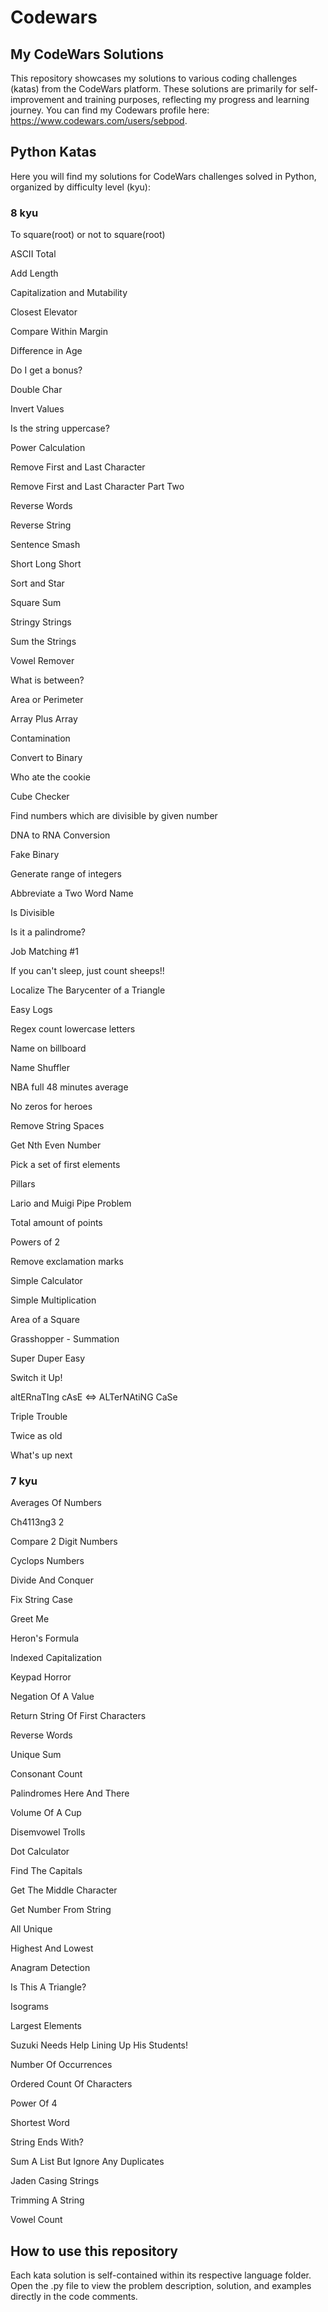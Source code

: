 # Codewars

## My CodeWars Solutions

This repository showcases my solutions to various coding challenges (katas) from the CodeWars platform. These solutions are primarily for self-improvement and training purposes, reflecting my progress and learning journey. You can find my Codewars profile here: https://www.codewars.com/users/sebpod.

## Python Katas
Here you will find my solutions for CodeWars challenges solved in Python, organized by difficulty level (kyu):

### 8 kyu
To square(root) or not to square(root)

ASCII Total

Add Length

Capitalization and Mutability

Closest Elevator

Compare Within Margin

Difference in Age

Do I get a bonus?

Double Char

Invert Values

Is the string uppercase?

Power Calculation

Remove First and Last Character

Remove First and Last Character Part Two

Reverse Words

Reverse String

Sentence Smash

Short Long Short

Sort and Star

Square Sum

Stringy Strings

Sum the Strings

Vowel Remover

What is between?

Area or Perimeter

Array Plus Array

Contamination

Convert to Binary

Who ate the cookie

Cube Checker

Find numbers which are divisible by given number

DNA to RNA Conversion

Fake Binary

Generate range of integers

Abbreviate a Two Word Name

Is Divisible

Is it a palindrome?

Job Matching #1

If you can't sleep, just count sheeps!!

Localize The Barycenter of a Triangle

Easy Logs

Regex count lowercase letters

Name on billboard

Name Shuffler

NBA full 48 minutes average

No zeros for heroes

Remove String Spaces

Get Nth Even Number

Pick a set of first elements

Pillars

Lario and Muigi Pipe Problem

Total amount of points

Powers of 2

Remove exclamation marks

Simple Calculator

Simple Multiplication

Area of a Square

Grasshopper - Summation

Super Duper Easy

Switch it Up!

altERnaTIng cAsE <=> ALTerNAtiNG CaSe

Triple Trouble

Twice as old

What's up next

### 7 kyu
Averages Of Numbers

Ch4113ng3 2

Compare 2 Digit Numbers

Cyclops Numbers

Divide And Conquer

Fix String Case

Greet Me

Heron's Formula

Indexed Capitalization

Keypad Horror

Negation Of A Value

Return String Of First Characters

Reverse Words

Unique Sum

Consonant Count

Palindromes Here And There

Volume Of A Cup

Disemvowel Trolls

Dot Calculator

Find The Capitals

Get The Middle Character

Get Number From String

All Unique

Highest And Lowest

Anagram Detection

Is This A Triangle?

Isograms

Largest Elements

Suzuki Needs Help Lining Up His Students!

Number Of Occurrences

Ordered Count Of Characters

Power Of 4

Shortest Word

String Ends With?

Sum A List But Ignore Any Duplicates

Jaden Casing Strings

Trimming A String

Vowel Count

## How to use this repository

Each kata solution is self-contained within its respective language folder. Open the .py file to view the problem description, solution, and examples directly in the code comments.
